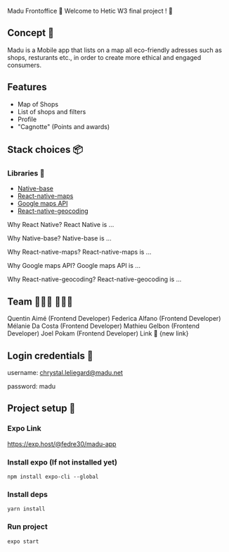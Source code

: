 Madu
Frontoffice
🍃 Welcome to Hetic W3 final project ! 🥕

## Concept 🧐
Madu is a Mobile app that lists on a map all eco-friendly adresses such as shops, resturants etc., in order to create more ethical and engaged consumers.

## Features
* Map of Shops
* List of shops and filters
* Profile
* "Cagnotte" (Points and awards)

## Stack choices 📦
### Libraries 📕
* [Native-base](https://nativebase.io)
* [React-native-maps](https://github.com/react-native-community/react-native-maps)
* [Google maps API](https://developers.google.com/maps/documentation)
* [React-native-geocoding](https://github.com/marlove/react-native-geocoding)


Why React Native?
React Native is ...

Why Native-base?
Native-base is ...

Why React-native-maps?
React-native-maps is ...

Why Google maps API?
Google maps API is ...

Why React-native-geocoding?
React-native-geocoding is ...

## Team 👩🏻‍💻 👨🏻‍💻
Quentin Aimé (Frontend Developer)
Federica Alfano (Frontend Developer)
Mélanie Da Costa (Frontend Developer)
Mathieu Gelbon (Frontend Developer)
Joel Pokam (Frontend Developer)
Link 🐼
{new link}

## Login credentials 🔑
username: chrystal.leliegard@madu.net

password: madu

## Project setup 🚀
### Expo Link
https://exp.host/@fedre30/madu-app

### Install expo (If not installed yet)
```npm install expo-cli --global```

### Install deps

```yarn install```

### Run project
```expo start```
